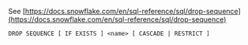 See [https://docs.snowflake.com/en/sql-reference/sql/drop-sequence](https://docs.snowflake.com/en/sql-reference/sql/drop-sequence)
```
DROP SEQUENCE [ IF EXISTS ] <name> [ CASCADE | RESTRICT ]
```

